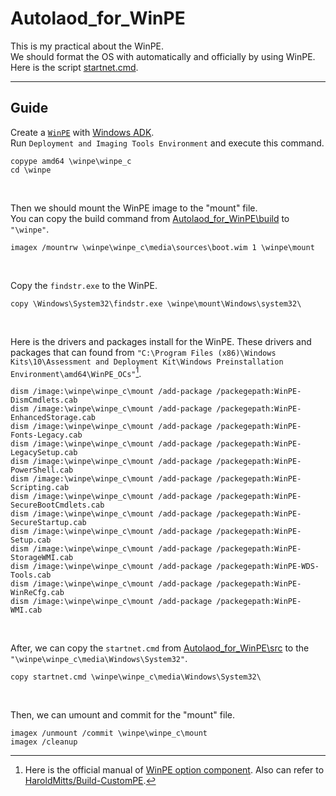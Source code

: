 # Autolaod_for_WinPE

This is my practical about the WinPE.<br>
We should format the OS with automatically and officially by using WinPE.<br>
Here is the script [startnet.cmd](https://github.com/yutsunoki/Autolaod_for_WinPE/edit/main/src/startnet.cmd).<br>
***
## Guide
Create a [`WinPE`](https://learn.microsoft.com/en-us/windows-hardware/manufacture/desktop/winpe-create-usb-bootable-drive?view=windows-11) with [Windows ADK](https://learn.microsoft.com/en-us/windows-hardware/get-started/adk-install).<br>
Run `Deployment and Imaging Tools Environment` and execute this command.<br>
```
copype amd64 \winpe\winpe_c
cd \winpe
```
<br>

Then we should mount the WinPE image to the "mount" file.<br>
You can copy the build command from [Autolaod_for_WinPE\build](https://github.com/yutsunoki/Autolaod_for_WinPE/build) to `"\winpe"`.<br>
```
imagex /mountrw \winpe\winpe_c\media\sources\boot.wim 1 \winpe\mount
```
<br>

Copy the `findstr.exe` to the WinPE.<br>
```
copy \Windows\System32\findstr.exe \winpe\mount\Windows\system32\
```
<br>

Here is the drivers and packages install for the WinPE. These drivers and packages that can found from `"C:\Program Files (x86)\Windows Kits\10\Assessment and Deployment Kit\Windows Preinstallation Environment\amd64\WinPE_OCs"`[^1]. <br>
```
dism /image:\winpe\winpe_c\mount /add-package /packegepath:WinPE-DismCmdlets.cab
dism /image:\winpe\winpe_c\mount /add-package /packegepath:WinPE-EnhancedStorage.cab
dism /image:\winpe\winpe_c\mount /add-package /packegepath:WinPE-Fonts-Legacy.cab
dism /image:\winpe\winpe_c\mount /add-package /packegepath:WinPE-LegacySetup.cab
dism /image:\winpe\winpe_c\mount /add-package /packegepath:WinPE-PowerShell.cab
dism /image:\winpe\winpe_c\mount /add-package /packegepath:WinPE-Scripting.cab
dism /image:\winpe\winpe_c\mount /add-package /packegepath:WinPE-SecureBootCmdlets.cab
dism /image:\winpe\winpe_c\mount /add-package /packegepath:WinPE-SecureStartup.cab
dism /image:\winpe\winpe_c\mount /add-package /packegepath:WinPE-Setup.cab
dism /image:\winpe\winpe_c\mount /add-package /packegepath:WinPE-StorageWMI.cab
dism /image:\winpe\winpe_c\mount /add-package /packegepath:WinPE-WDS-Tools.cab
dism /image:\winpe\winpe_c\mount /add-package /packegepath:WinPE-WinReCfg.cab
dism /image:\winpe\winpe_c\mount /add-package /packegepath:WinPE-WMI.cab
```
<br> 

After, we can copy the `startnet.cmd` from [Autolaod_for_WinPE\src](https://github.com/yutsunoki/Autolaod_for_WinPE/src) to the `"\winpe\winpe_c\media\Windows\System32"`.
```
copy startnet.cmd \winpe\winpe_c\media\Windows\System32\
```
<br>

Then, we can umount and commit for the "mount" file.
```
imagex /unmount /commit \winpe\winpe_c\mount
imagex /cleanup
```

[^1]: Here is the official manual of [WinPE option component](https://learn.microsoft.com/en-us/windows-hardware/manufacture/desktop/winpe-add-packages--optional-components-reference?view=windows-11). Also can refer to [HaroldMitts/Build-CustomPE](https://github.com/HaroldMitts/Build-CustomPE).
